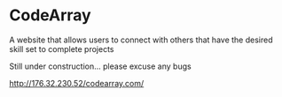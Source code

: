 # CodeArray
A website that allows users to connect with others that have the desired skill set to complete projects

Still under construction... please excuse any bugs

http://176.32.230.52/codearray.com/
